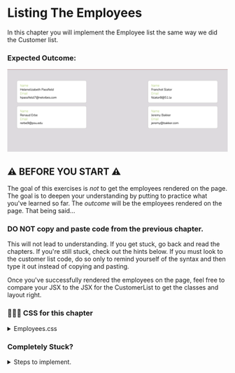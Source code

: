 # Listing The Employees
In this chapter you will implement the Employee list the same way we did the Customer list.

### Expected Outcome:
<img src="./images/repair-employee-list.png" width="700" />

## ⚠️ BEFORE YOU START ⚠️
The goal of this exercises is _not_ to get the employees rendered on the page. The goal is to deepen your understanding by putting to practice what you've learned so far. The _outcome_ will be the employees rendered on the page. That being said...

### DO NOT copy and paste code from the previous chapter.

This will not lead to understanding. If you get stuck, go back and read the chapters. If you're still stuck, check out the hints below. If you must look to the customer list code, do so only to remind yourself of the syntax and then type it out instead of copying and pasting. 

Once you've successfully rendered the employees on the page, feel free to compare your JSX to the JSX for the CustomerList to get the classes and layout right. 

### 🔸🔻🔹 CSS for this chapter
<details>
  <summary>Employees.css</summary>

  ```css
    .employees {
      display: flex;
      flex-direction: row;
      flex-wrap: wrap;
      justify-content: space-between;
      margin: 3rem;
    }

    .employees > * {
      flex-basis: 31%;
      margin: 0.5rem;
    }
  ```
</details>

### Completely Stuck?
<details>
  <summary>Steps to implement.</summary>

  1. Add function to userService to get staff users
  2. Create employees directory and add EmployeeList module
  3. Create Employees.css module and import to EmployeeList
  4. Create EmployeeList component
  5. Create a state variable to store the employees
  6. Get the employees on the initial render
  7. Map the employees in the JSX
  8. For each employee, render the User component and pass the employee to the user prop
  9.  Render the EmployeeList component in the App component
</details>